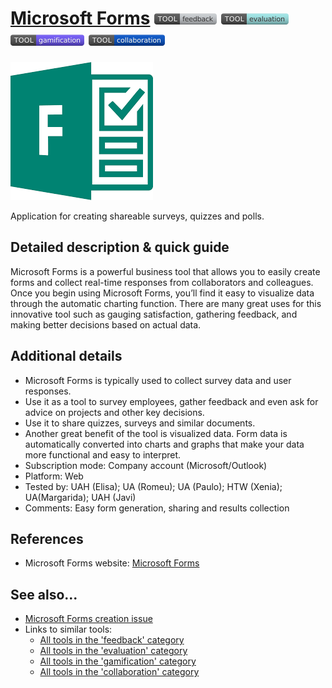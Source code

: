 # [Microsoft Forms](https://forms.office.com/)  [<img src="images/feedback.png" align="bottom">](https://github.com/e-CLOSE/Toolbox/issues?q=label%3A01_TOOL+label%3Afeedback) [<img src="images/evaluation.png" align="bottom">](https://github.com/e-CLOSE/Toolbox/issues?q=label%3A01_TOOL+label%3Aevaluation) [<img src="images/gamification.png" align="bottom">](https://github.com/e-CLOSE/Toolbox/issues?q=label%3A01_TOOL+label%3Agamification) [<img src="images/collaboration.png" align="bottom">](https://github.com/e-CLOSE/Toolbox/issues?q=label%3A01_TOOL+label%3Acollaboration)

![Microsoft Forms Logo](images/logo_microsoftforms.png)

Application for creating shareable surveys, quizzes and polls.


## Detailed description & quick guide

Microsoft Forms is a powerful business tool that allows you to easily create forms and collect real-time responses from collaborators and colleagues.
Once you begin using Microsoft Forms, you’ll find it easy to visualize data through the automatic charting function. There are many great uses for this innovative tool such as gauging satisfaction, gathering feedback, and making better decisions based on actual data.

## Additional details

- Microsoft Forms is typically used to collect survey data and user responses. 
- Use it as a tool to survey employees, gather feedback and even ask for advice on projects and other key decisions. 
- Use it to share quizzes, surveys and similar documents.
- Another great benefit of the tool is visualized data. Form data is automatically converted into charts and graphs that make your data more functional and easy to interpret.
- Subscription mode: Company account (Microsoft/Outlook)
- Platform: Web
- Tested by: UAH (Elisa); UA (Romeu); UA (Paulo); HTW (Xenia); UA(Margarida); UAH (Javi)
- Comments: Easy form generation, sharing and results collection


## References

- Microsoft Forms website: [Microsoft Forms](https://forms.office.com/)


## See also...

- [Microsoft Forms creation issue](https://github.com/e-CLOSE/Toolbox/issues/119)
- Links to similar tools:
  - [All tools in the 'feedback' category](https://github.com/e-CLOSE/Toolbox/issues?q=label%3A01_TOOL+label%3Afeedback)
  - [All tools in the 'evaluation' category](https://github.com/e-CLOSE/Toolbox/issues?q=label%3A01_TOOL+label%3Aevaluation)
  - [All tools in the 'gamification' category](https://github.com/e-CLOSE/Toolbox/issues?q=label%3A01_TOOL+label%3Agamification)
  - [All tools in the 'collaboration' category](https://github.com/e-CLOSE/Toolbox/issues?q=label%3A01_TOOL+label%3Acollaboration)
